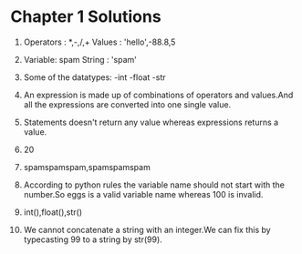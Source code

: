 # Chapter 1 Solutions

1. Operators : *,-,/,+
   Values    : 'hello',-88.8,5

2. Variable: spam
   String  : 'spam'

3. Some of the datatypes:
   -int
   -float
   -str

4. An expression is made up of combinations of  operators and values.And all the expressions are converted into one single value.

5. Statements doesn't return any value whereas expressions returns a value.

6. 20

7. spamspamspam,spamspamspam

8. According to python rules the variable name should not start with the number.So eggs is a valid variable name whereas 100 is invalid.

9. int(),float(),str()

10. We cannot concatenate a string with an integer.We can fix this by typecasting 99 to a string by str(99).
